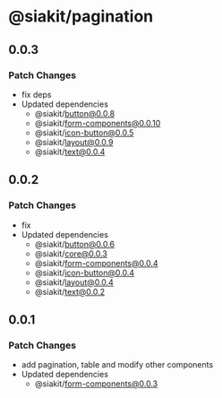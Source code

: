 # @siakit/pagination

## 0.0.3

### Patch Changes

- fix deps
- Updated dependencies
  - @siakit/button@0.0.8
  - @siakit/form-components@0.0.10
  - @siakit/icon-button@0.0.5
  - @siakit/layout@0.0.9
  - @siakit/text@0.0.4

## 0.0.2

### Patch Changes

- fix
- Updated dependencies
  - @siakit/button@0.0.6
  - @siakit/core@0.0.3
  - @siakit/form-components@0.0.4
  - @siakit/icon-button@0.0.4
  - @siakit/layout@0.0.4
  - @siakit/text@0.0.2

## 0.0.1

### Patch Changes

- add pagination, table and modify other components
- Updated dependencies
  - @siakit/form-components@0.0.3
